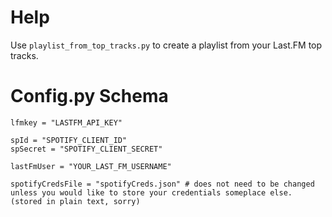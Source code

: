 # Help
Use `playlist_from_top_tracks.py` to create a playlist from your Last.FM top tracks.


# Config.py Schema
```
lfmkey = "LASTFM_API_KEY"

spId = "SPOTIFY_CLIENT_ID"
spSecret = "SPOTIFY_CLIENT_SECRET"

lastFmUser = "YOUR_LAST_FM_USERNAME"

spotifyCredsFile = "spotifyCreds.json" # does not need to be changed unless you would like to store your credentials someplace else. (stored in plain text, sorry)
```